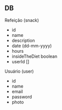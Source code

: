## DB

Refeição (snack)
- id
- name
- description
- date (dd-mm-yyyy)
- hours
- insideTheDiet boolean
- userId []

Usuário (user)
- id
- name
- email
- password
- photo